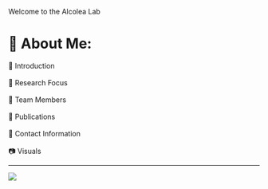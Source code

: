 
Welcome to the Alcolea Lab

# 💫 About Me:
🔭 Introduction<br><br>👯 Research Focus<br><br>🤝 Team Members<br><br>🌱 Publications<br><br>💬 Contact Information<br><br>📷 Visuals

---
[![](https://visitcount.itsvg.in/api?id=AlcoleaLab&icon=0&color=8)](https://visitcount.itsvg.in)

<!-- Proudly created with GPRM ( https://gprm.itsvg.in ) -->
